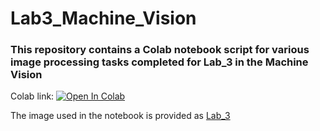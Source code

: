 # Lab3_Machine_Vision

### This repository contains a Colab notebook script for various image processing tasks completed for Lab_3 in the Machine Vision

Colab link: [![Open In Colab](https://colab.research.google.com/assets/colab-badge.svg)](https://colab.research.google.com/drive/13Fz_w6wUnUgDvg54XogYvj1bUjhm_F9D?usp=sharing)

The image used in the notebook is provided as [Lab_3](./chess.jpg)
